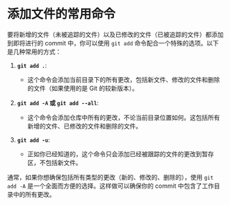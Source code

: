 # 添加文件的常用命令
要将新增的文件（未被追踪的文件）以及已修改的文件（已被追踪的文件）都添加到即将进行的 commit 中，你可以使用 `git add` 命令配合一个特殊的选项。以下是几种常用的方式：

1. **`git add .`**:
   - 这个命令会添加当前目录下的所有更改，包括新文件、修改的文件和删除的文件（如果使用的是 Git 的较新版本）。

2. **`git add -A` 或 `git add --all`**:
   - 这个命令会添加仓库中所有的更改，不论当前目录位置如何。这包括所有新增的文件、已修改的文件和删除的文件。

3. **`git add -u`**:
   - 正如你已经知道的，这个命令只会添加已经被跟踪的文件的更改到暂存区，不包括新文件。

通常，如果你想确保包括所有类型的更改（新的、修改的、删除的），使用 `git add -A` 是一个全面而方便的选择。这样做可以确保你的 commit 中包含了工作目录中的所有更改。
